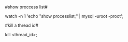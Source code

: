 #show proccess list#

watch -n 1 'echo "show processlist;" | mysql -uroot -proot';

#kill a thread id#

kill <thread_id>;
